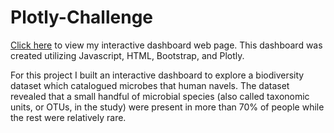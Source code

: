 # Plotly-Challenge

[Click here](https://tjjaramillo.github.io/Plotly-Challenge/) to view my interactive dashboard web page. This dashboard was created utilizing Javascript, HTML, Bootstrap, and Plotly.

For this project I built an interactive dashboard to explore a biodiversity dataset which catalogued microbes that human navels. The dataset revealed that a small handful of microbial species (also called taxonomic units, or OTUs, in the study) were present in more than 70% of people while the rest were relatively rare. 
